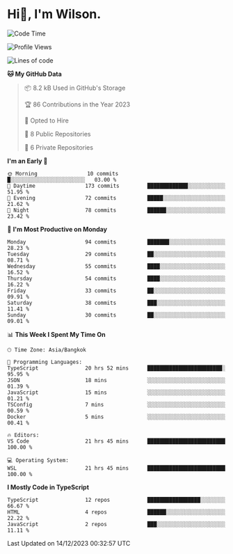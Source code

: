 # Hi👋, I'm Wilson.
<!--START_SECTION:waka-->
![Code Time](http://img.shields.io/badge/Code%20Time-1%2C067%20hrs%2012%20mins-blue)

![Profile Views](http://img.shields.io/badge/Profile%20Views-154-blue)

![Lines of code](https://img.shields.io/badge/From%20Hello%20World%20I%27ve%20Written-153.2%20thousand%20lines%20of%20code-blue)

**🐱 My GitHub Data** 

> 📦 8.2 kB Used in GitHub's Storage 
 > 
> 🏆 86 Contributions in the Year 2023
 > 
> 💼 Opted to Hire
 > 
> 📜 8 Public Repositories 
 > 
> 🔑 6 Private Repositories 
 > 
**I'm an Early 🐤** 

```text
🌞 Morning                10 commits          █░░░░░░░░░░░░░░░░░░░░░░░░   03.00 % 
🌆 Daytime                173 commits         █████████████░░░░░░░░░░░░   51.95 % 
🌃 Evening                72 commits          █████░░░░░░░░░░░░░░░░░░░░   21.62 % 
🌙 Night                  78 commits          ██████░░░░░░░░░░░░░░░░░░░   23.42 % 
```
📅 **I'm Most Productive on Monday** 

```text
Monday                   94 commits          ███████░░░░░░░░░░░░░░░░░░   28.23 % 
Tuesday                  29 commits          ██░░░░░░░░░░░░░░░░░░░░░░░   08.71 % 
Wednesday                55 commits          ████░░░░░░░░░░░░░░░░░░░░░   16.52 % 
Thursday                 54 commits          ████░░░░░░░░░░░░░░░░░░░░░   16.22 % 
Friday                   33 commits          ██░░░░░░░░░░░░░░░░░░░░░░░   09.91 % 
Saturday                 38 commits          ███░░░░░░░░░░░░░░░░░░░░░░   11.41 % 
Sunday                   30 commits          ██░░░░░░░░░░░░░░░░░░░░░░░   09.01 % 
```


📊 **This Week I Spent My Time On** 

```text
🕑︎ Time Zone: Asia/Bangkok

💬 Programming Languages: 
TypeScript               20 hrs 52 mins      ████████████████████████░   95.95 % 
JSON                     18 mins             ░░░░░░░░░░░░░░░░░░░░░░░░░   01.39 % 
JavaScript               15 mins             ░░░░░░░░░░░░░░░░░░░░░░░░░   01.21 % 
TSConfig                 7 mins              ░░░░░░░░░░░░░░░░░░░░░░░░░   00.59 % 
Docker                   5 mins              ░░░░░░░░░░░░░░░░░░░░░░░░░   00.41 % 

🔥 Editors: 
VS Code                  21 hrs 45 mins      █████████████████████████   100.00 % 

💻 Operating System: 
WSL                      21 hrs 45 mins      █████████████████████████   100.00 % 
```

**I Mostly Code in TypeScript** 

```text
TypeScript               12 repos            █████████████████░░░░░░░░   66.67 % 
HTML                     4 repos             ██████░░░░░░░░░░░░░░░░░░░   22.22 % 
JavaScript               2 repos             ███░░░░░░░░░░░░░░░░░░░░░░   11.11 % 
```




 Last Updated on 14/12/2023 00:32:57 UTC
<!--END_SECTION:waka-->
